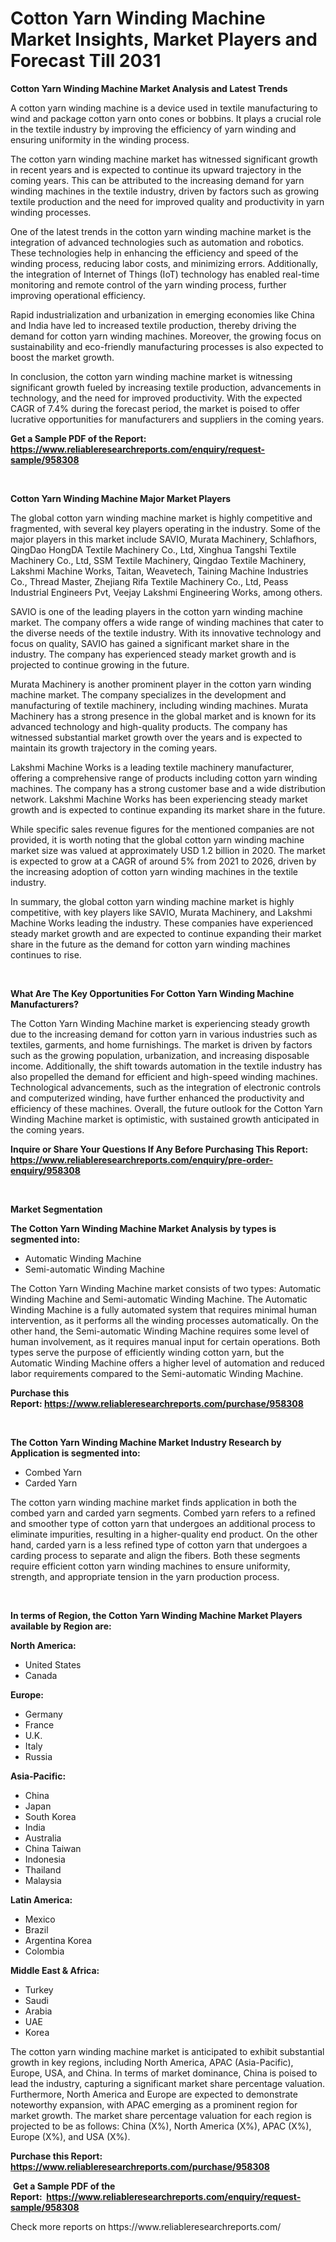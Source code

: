 <p><h1>Cotton Yarn Winding Machine Market Insights, Market Players and Forecast Till 2031</h1></p><p><strong>Cotton Yarn Winding Machine Market Analysis and Latest Trends</strong></p>
<p><p>A cotton yarn winding machine is a device used in textile manufacturing to wind and package cotton yarn onto cones or bobbins. It plays a crucial role in the textile industry by improving the efficiency of yarn winding and ensuring uniformity in the winding process.</p><p>The cotton yarn winding machine market has witnessed significant growth in recent years and is expected to continue its upward trajectory in the coming years. This can be attributed to the increasing demand for yarn winding machines in the textile industry, driven by factors such as growing textile production and the need for improved quality and productivity in yarn winding processes.</p><p>One of the latest trends in the cotton yarn winding machine market is the integration of advanced technologies such as automation and robotics. These technologies help in enhancing the efficiency and speed of the winding process, reducing labor costs, and minimizing errors. Additionally, the integration of Internet of Things (IoT) technology has enabled real-time monitoring and remote control of the yarn winding process, further improving operational efficiency.</p><p>Rapid industrialization and urbanization in emerging economies like China and India have led to increased textile production, thereby driving the demand for cotton yarn winding machines. Moreover, the growing focus on sustainability and eco-friendly manufacturing processes is also expected to boost the market growth.</p><p>In conclusion, the cotton yarn winding machine market is witnessing significant growth fueled by increasing textile production, advancements in technology, and the need for improved productivity. With the expected CAGR of 7.4% during the forecast period, the market is poised to offer lucrative opportunities for manufacturers and suppliers in the coming years.</p></p>
<p><strong>Get a Sample PDF of the Report:&nbsp; <a href="https://www.reliableresearchreports.com/enquiry/request-sample/958308">https://www.reliableresearchreports.com/enquiry/request-sample/958308</a></strong></p>
<p>&nbsp;</p>
<p><strong>Cotton Yarn Winding Machine Major Market Players</strong></p>
<p><p>The global cotton yarn winding machine market is highly competitive and fragmented, with several key players operating in the industry. Some of the major players in this market include SAVIO, Murata Machinery, Schlafhors, QingDao HongDA Textile Machinery Co., Ltd, Xinghua Tangshi Textile Machinery Co., Ltd, SSM Textile Machinery, Qingdao Textile Machinery, Lakshmi Machine Works, Taitan, Weavetech, Taining Machine Industries Co., Thread Master, Zhejiang Rifa Textile Machinery Co., Ltd, Peass Industrial Engineers Pvt, Veejay Lakshmi Engineering Works, among others.</p><p>SAVIO is one of the leading players in the cotton yarn winding machine market. The company offers a wide range of winding machines that cater to the diverse needs of the textile industry. With its innovative technology and focus on quality, SAVIO has gained a significant market share in the industry. The company has experienced steady market growth and is projected to continue growing in the future.</p><p>Murata Machinery is another prominent player in the cotton yarn winding machine market. The company specializes in the development and manufacturing of textile machinery, including winding machines. Murata Machinery has a strong presence in the global market and is known for its advanced technology and high-quality products. The company has witnessed substantial market growth over the years and is expected to maintain its growth trajectory in the coming years.</p><p>Lakshmi Machine Works is a leading textile machinery manufacturer, offering a comprehensive range of products including cotton yarn winding machines. The company has a strong customer base and a wide distribution network. Lakshmi Machine Works has been experiencing steady market growth and is expected to continue expanding its market share in the future.</p><p>While specific sales revenue figures for the mentioned companies are not provided, it is worth noting that the global cotton yarn winding machine market size was valued at approximately USD 1.2 billion in 2020. The market is expected to grow at a CAGR of around 5% from 2021 to 2026, driven by the increasing adoption of cotton yarn winding machines in the textile industry.</p><p>In summary, the global cotton yarn winding machine market is highly competitive, with key players like SAVIO, Murata Machinery, and Lakshmi Machine Works leading the industry. These companies have experienced steady market growth and are expected to continue expanding their market share in the future as the demand for cotton yarn winding machines continues to rise.</p></p>
<p>&nbsp;</p>
<p><strong>What Are The Key Opportunities For Cotton Yarn Winding Machine Manufacturers?</strong></p>
<p><p>The Cotton Yarn Winding Machine market is experiencing steady growth due to the increasing demand for cotton yarn in various industries such as textiles, garments, and home furnishings. The market is driven by factors such as the growing population, urbanization, and increasing disposable income. Additionally, the shift towards automation in the textile industry has also propelled the demand for efficient and high-speed winding machines. Technological advancements, such as the integration of electronic controls and computerized winding, have further enhanced the productivity and efficiency of these machines. Overall, the future outlook for the Cotton Yarn Winding Machine market is optimistic, with sustained growth anticipated in the coming years.</p></p>
<p><strong>Inquire or Share Your Questions If Any Before Purchasing This Report: <a href="https://www.reliableresearchreports.com/enquiry/pre-order-enquiry/958308">https://www.reliableresearchreports.com/enquiry/pre-order-enquiry/958308</a></strong></p>
<p>&nbsp;</p>
<p><strong>Market Segmentation</strong></p>
<p><strong>The Cotton Yarn Winding Machine Market Analysis by types is segmented into:</strong></p>
<p><ul><li>Automatic Winding Machine</li><li>Semi-automatic Winding Machine</li></ul></p>
<p><p>The Cotton Yarn Winding Machine market consists of two types: Automatic Winding Machine and Semi-automatic Winding Machine. The Automatic Winding Machine is a fully automated system that requires minimal human intervention, as it performs all the winding processes automatically. On the other hand, the Semi-automatic Winding Machine requires some level of human involvement, as it requires manual input for certain operations. Both types serve the purpose of efficiently winding cotton yarn, but the Automatic Winding Machine offers a higher level of automation and reduced labor requirements compared to the Semi-automatic Winding Machine.</p></p>
<p><strong>Purchase this Report:&nbsp;<a href="https://www.reliableresearchreports.com/purchase/958308">https://www.reliableresearchreports.com/purchase/958308</a></strong></p>
<p>&nbsp;</p>
<p><strong>The Cotton Yarn Winding Machine Market Industry Research by Application is segmented into:</strong></p>
<p><ul><li>Combed Yarn</li><li>Carded Yarn</li></ul></p>
<p><p>The cotton yarn winding machine market finds application in both the combed yarn and carded yarn segments. Combed yarn refers to a refined and smoother type of cotton yarn that undergoes an additional process to eliminate impurities, resulting in a higher-quality end product. On the other hand, carded yarn is a less refined type of cotton yarn that undergoes a carding process to separate and align the fibers. Both these segments require efficient cotton yarn winding machines to ensure uniformity, strength, and appropriate tension in the yarn production process.</p></p>
<p>&nbsp;</p>
<p><strong>In terms of Region, the Cotton Yarn Winding Machine Market Players available by Region are:</strong></p>
<p>
    <p> <strong> North America: </strong>
        <ul>
            <li>United States</li>
            <li>Canada</li>
        </ul>
        </p> 
    <p> <strong> Europe: </strong>
        <ul>
            <li>Germany</li>
            <li>France</li>
            <li>U.K.</li>
            <li>Italy</li>
            <li>Russia</li>
        </ul>
        </p> 
    <p> <strong> Asia-Pacific: </strong>
        <ul>
            <li>China</li>
            <li>Japan</li>
            <li>South Korea</li>
            <li>India</li>
            <li>Australia</li>
            <li>China Taiwan</li>
            <li>Indonesia</li>
            <li>Thailand</li>
            <li>Malaysia</li>
        </ul>
        </p> 
    <p> <strong> Latin America: </strong>
        <ul>
            <li>Mexico</li>
            <li>Brazil</li>
            <li>Argentina Korea</li>
            <li>Colombia</li>
        </ul>
        </p> 
    <p> <strong> Middle East & Africa: </strong>
        <ul>
            <li>Turkey</li>
            <li>Saudi</li>
            <li>Arabia</li>
            <li>UAE</li>
            <li>Korea</li>
        </ul>
    </p>
    </p>
<p><p>The cotton yarn winding machine market is anticipated to exhibit substantial growth in key regions, including North America, APAC (Asia-Pacific), Europe, USA, and China. In terms of market dominance, China is poised to lead the industry, capturing a significant market share percentage valuation. Furthermore, North America and Europe are expected to demonstrate noteworthy expansion, with APAC emerging as a prominent region for market growth. The market share percentage valuation for each region is projected to be as follows: China (X%), North America (X%), APAC (X%), Europe (X%), and USA (X%).</p></p>
<p><strong>Purchase this Report: <a href="https://www.reliableresearchreports.com/purchase/958308">https://www.reliableresearchreports.com/purchase/958308</a></strong></p>
<p>&nbsp;<strong>Get a Sample PDF of the Report:&nbsp;&nbsp;<a href="https://www.reliableresearchreports.com/enquiry/request-sample/958308">https://www.reliableresearchreports.com/enquiry/request-sample/958308</a></strong></p>
<p><strong></strong></p>
<p>Check more reports on https://www.reliableresearchreports.com/</p>